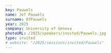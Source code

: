 ```yaml
---
key: Pauwels
name: Jef Pauwels
surname: 07Pauwels
year: 2025
company: University of Geneva
photoURL: /2025/speakers/invited/Pauwels.jpg
type: invited
# website: "/2025/sessions/invited/Pauwels"
---
```


